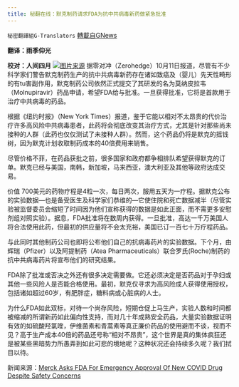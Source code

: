 ```yaml
---
title: 秘翻在线：默克制药请求FDA为抗中共病毒新药做紧急批准
---
```

`秘密翻譯組G-Translators` [轉載自GNews](https://gnews.org/zh-hans/1587519/)

**翻译：雨季仰光**

**校对：人间四月**
![](https://assets.gnews.org/wp-content/uploads/2021/10/11-7.png)[图片来源](https://www.youtube.com/watch?app=desktop&amp;v=dMhtirG9Szw)
据零对冲（Zerohedge）10月11日报道，尽管有不少科学家们警告默克制药生产的抗中共病毒新药存在诸如致癌及（婴儿）先天性畸形的有tu害副作用，默克制药公司依然正式提交了其研发的名为莫纳皮拉韦（Molnupiravir）药品申请，希望FDA给与批准。一旦获得批准，它将是首款用于治疗中共病毒的药品。

根据《纽约时报》（New York Times）报道，鉴于它能以相对不太昂贵的代价治疗许多高风险中共病毒患者，此药将会彻底改变其治疗方式，尤其是针对那些尚未接种的人群（此药也仅仅测试了未接种人群）。然而，这个药品仍将是默克的摇钱树，因为默克计划收取制药成本的40倍费用来销售。

尽管价格不菲，在药品获批之前，很多国家和政府都争相排队希望获得默克的订单。默克已经与美国，南韩，新加坡，马来西亚，澳大利亚及其他等政府达成交易。

价值 700美元的药物疗程是4粒一次，每日两次，服用五天为一疗程。据默克公布的实验数据—也是备受医生及科学家们恭维的—它使住院和死亡数据减半（尽管实验被监督委员会缩短了时间因为他们宣称获得的数据是如此正面，而不需更多安慰剂组对照实验）。据息，FDA批准将在数周内获得。一旦批准，高达一千万美国人将合法使用此药，但最初的供应量将不会太充裕，美国已订一百七十万疗程药品。

与此同时其他制药公司也即将公布他们自己的抗病毒药片的实验数据。下个月，由辉瑞（Pfizer）以及阿提制药（Atea Pharmaceuticals）联合罗氏(Roche)制药的抗中共病毒药片将宣布他们的研究结果。

FDA除了批准或否决之外还有很多决定需要做。它还必须决定是否药品对于孕妇或其他一些风险人是否能合格使用。最初，默克仅寻求为高风险成人获得使用授权，包括诸如超过60岁，有肥胖症，糖料病或心脏病的人士。

为什么FDA如此双标，对待一个尚存风险，短期仓促上马生产，实验人数和时间都被缩减的所谓新药如此偏向性支持，而对几十年成熟安全药品，大量实验数据证明有效的如硫酸羟氯喹，伊维菌素和青蒿素等真正廉价药品的使用避而不谈，视而不见？高于生产成本40倍的药品还号称“相对不昂贵”，这个世界是真的集体疯狂还是被某些黑暗势力所愚弄到如此可悲的境地呢？这种状况还会持续多久呢？我们拭目以待。

新闻来源：[Merck Asks FDA For Emergency Approval Of New COVID Drug Despite Safety Concerns](https://www.zerohedge.com/covid-19/merck-asks-fda-emergency-approval-new-covid-drug-despite-safety-concerns)
